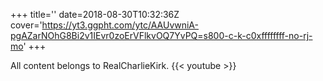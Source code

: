 +++
title=''
date=2018-08-30T10:32:36Z
cover='https://yt3.ggpht.com/ytc/AAUvwniA-pgAZarNOhG8Bi2v1IEvr0zoErVFlkvOQ7YvPQ=s800-c-k-c0xffffffff-no-rj-mo'
+++

All content belongs to RealCharlieKirk.
{{< youtube  >}}
